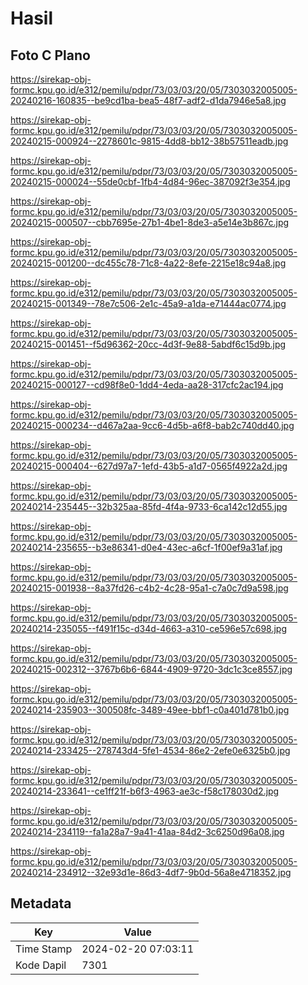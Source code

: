 # Hasil

## Foto C Plano

https://sirekap-obj-formc.kpu.go.id/e312/pemilu/pdpr/73/03/03/20/05/7303032005005-20240216-160835--be9cd1ba-bea5-48f7-adf2-d1da7946e5a8.jpg

https://sirekap-obj-formc.kpu.go.id/e312/pemilu/pdpr/73/03/03/20/05/7303032005005-20240215-000924--2278601c-9815-4dd8-bb12-38b57511eadb.jpg

https://sirekap-obj-formc.kpu.go.id/e312/pemilu/pdpr/73/03/03/20/05/7303032005005-20240215-000024--55de0cbf-1fb4-4d84-96ec-387092f3e354.jpg

https://sirekap-obj-formc.kpu.go.id/e312/pemilu/pdpr/73/03/03/20/05/7303032005005-20240215-000507--cbb7695e-27b1-4be1-8de3-a5e14e3b867c.jpg

https://sirekap-obj-formc.kpu.go.id/e312/pemilu/pdpr/73/03/03/20/05/7303032005005-20240215-001200--dc455c78-71c8-4a22-8efe-2215e18c94a8.jpg

https://sirekap-obj-formc.kpu.go.id/e312/pemilu/pdpr/73/03/03/20/05/7303032005005-20240215-001349--78e7c506-2e1c-45a9-a1da-e71444ac0774.jpg

https://sirekap-obj-formc.kpu.go.id/e312/pemilu/pdpr/73/03/03/20/05/7303032005005-20240215-001451--f5d96362-20cc-4d3f-9e88-5abdf6c15d9b.jpg

https://sirekap-obj-formc.kpu.go.id/e312/pemilu/pdpr/73/03/03/20/05/7303032005005-20240215-000127--cd98f8e0-1dd4-4eda-aa28-317cfc2ac194.jpg

https://sirekap-obj-formc.kpu.go.id/e312/pemilu/pdpr/73/03/03/20/05/7303032005005-20240215-000234--d467a2aa-9cc6-4d5b-a6f8-bab2c740dd40.jpg

https://sirekap-obj-formc.kpu.go.id/e312/pemilu/pdpr/73/03/03/20/05/7303032005005-20240215-000404--627d97a7-1efd-43b5-a1d7-0565f4922a2d.jpg

https://sirekap-obj-formc.kpu.go.id/e312/pemilu/pdpr/73/03/03/20/05/7303032005005-20240214-235445--32b325aa-85fd-4f4a-9733-6ca142c12d55.jpg

https://sirekap-obj-formc.kpu.go.id/e312/pemilu/pdpr/73/03/03/20/05/7303032005005-20240214-235655--b3e86341-d0e4-43ec-a6cf-1f00ef9a31af.jpg

https://sirekap-obj-formc.kpu.go.id/e312/pemilu/pdpr/73/03/03/20/05/7303032005005-20240215-001938--8a37fd26-c4b2-4c28-95a1-c7a0c7d9a598.jpg

https://sirekap-obj-formc.kpu.go.id/e312/pemilu/pdpr/73/03/03/20/05/7303032005005-20240214-235055--f491f15c-d34d-4663-a310-ce596e57c698.jpg

https://sirekap-obj-formc.kpu.go.id/e312/pemilu/pdpr/73/03/03/20/05/7303032005005-20240215-002312--3767b6b6-6844-4909-9720-3dc1c3ce8557.jpg

https://sirekap-obj-formc.kpu.go.id/e312/pemilu/pdpr/73/03/03/20/05/7303032005005-20240214-235903--300508fc-3489-49ee-bbf1-c0a401d781b0.jpg

https://sirekap-obj-formc.kpu.go.id/e312/pemilu/pdpr/73/03/03/20/05/7303032005005-20240214-233425--278743d4-5fe1-4534-86e2-2efe0e6325b0.jpg

https://sirekap-obj-formc.kpu.go.id/e312/pemilu/pdpr/73/03/03/20/05/7303032005005-20240214-233641--ce1ff21f-b6f3-4963-ae3c-f58c178030d2.jpg

https://sirekap-obj-formc.kpu.go.id/e312/pemilu/pdpr/73/03/03/20/05/7303032005005-20240214-234119--fa1a28a7-9a41-41aa-84d2-3c6250d96a08.jpg

https://sirekap-obj-formc.kpu.go.id/e312/pemilu/pdpr/73/03/03/20/05/7303032005005-20240214-234912--32e93d1e-86d3-4df7-9b0d-56a8e4718352.jpg


## Metadata

| Key        | Value               |
| ---------- | ------------------- |
| Time Stamp | 2024-02-20 07:03:11 |
| Kode Dapil | 7301                |




